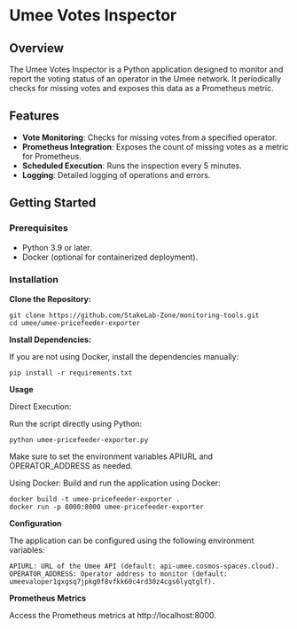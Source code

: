# Umee Votes Inspector

## Overview

The Umee Votes Inspector is a Python application designed to monitor and report the voting status of an operator in the Umee network. 
It periodically checks for missing votes and exposes this data as a Prometheus metric. 

## Features

- **Vote Monitoring**: Checks for missing votes from a specified operator.
- **Prometheus Integration**: Exposes the count of missing votes as a metric for Prometheus.
- **Scheduled Execution**: Runs the inspection every 5 minutes.
- **Logging**: Detailed logging of operations and errors.

## Getting Started

### Prerequisites

- Python 3.9 or later.
- Docker (optional for containerized deployment).

### Installation

**Clone the Repository:**
   
   ```
   git clone https://github.com/StakeLab-Zone/monitoring-tools.git
   cd umee/umee-pricefeeder-exporter
  ```
    
**Install Dependencies:**

If you are not using Docker, install the dependencies manually:
  ```
  pip install -r requirements.txt
  ```

**Usage**

Direct Execution:

Run the script directly using Python:
  ```
  python umee-pricefeeder-exporter.py
  ```

Make sure to set the environment variables APIURL and OPERATOR_ADDRESS as needed.

Using Docker:
Build and run the application using Docker:

```
docker build -t umee-pricefeeder-exporter .
docker run -p 8000:8000 umee-pricefeeder-exporter
```

**Configuration**

The application can be configured using the following environment variables:

    APIURL: URL of the Umee API (default: api-umee.cosmos-spaces.cloud).
    OPERATOR_ADDRESS: Operator address to monitor (default: umeevaloper1gxgsq7jpkg0f8vfkk60c4rd30z4cgs6lyqtglf).

**Prometheus Metrics**

Access the Prometheus metrics at http://localhost:8000.
